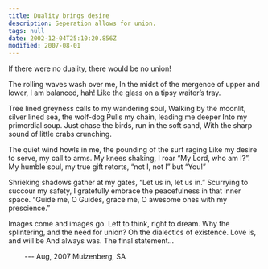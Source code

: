 ```yaml
---
title: Duality brings desire
description: Seperation allows for union.
tags: null
date: 2002-12-04T25:10:20.856Z
modified: 2007-08-01
---
```


<div class="poem">

If there were no duality, there would be no union!

The rolling waves wash over me,
In the midst of the mergence of upper and lower,
I am balanced, hah! Like the glass on a tipsy waiter’s
tray.

Tree lined greyness calls to my wandering soul,
Walking by the moonlit, silver lined sea, the wolf-dog
Pulls my chain, leading me deeper
Into my primordial soup.
Just chase the birds, run in the soft sand,
With the sharp sound of little crabs crunching.

The quiet wind howls in me, the pounding of the surf raging
Like my desire to serve, my call to arms. My knees shaking,
I roar “My Lord, who am I?”.
My humble soul, my true gift retorts,
“not I, not I” but “You!”

Shrieking shadows gather at my gates,
“Let us in, let us in.”
Scurrying to succour my safety, I gratefully embrace the peacefulness in that inner space.
“Guide me, O Guides, grace me, O awesome ones with my prescience.”

Images come and images go.
Left to think, right to dream.
Why the splintering, and the need for union?
Oh the dialectics of existence. Love is, and will be
And always was. The final statement…

<p style="padding-left: 2rem">--- Aug, 2007 Muizenberg, SA </p>

</div>
